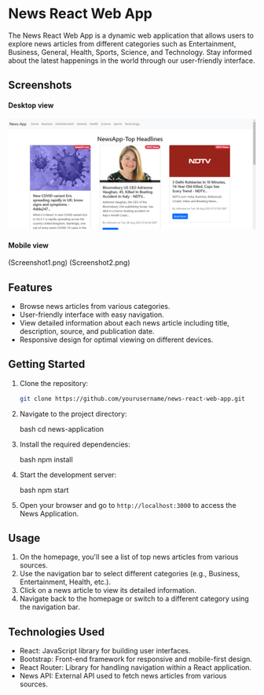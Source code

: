 # News React Web App

The News React Web App is a dynamic web application that allows users to explore news articles from different categories such as Entertainment, Business, General, Health, Sports, Science, and Technology. Stay informed about the latest happenings in the world through our user-friendly interface.

## Screenshots
#### Desktop view
![App Screenshot](screenshot.png)

#### Mobile view
(Screenshot1.png)
(Screenshot2.png)
 
## Features

- Browse news articles from various categories.
- User-friendly interface with easy navigation.
- View detailed information about each news article including title, description, source, and publication date.
- Responsive design for optimal viewing on different devices.

## Getting Started

1. Clone the repository:

   ```bash
   git clone https://github.com/yourusername/news-react-web-app.git
   
2. Navigate to the project directory:

   bash
   cd news-application
   

3. Install the required dependencies:

   bash
   npm install
   

4. Start the development server:

   bash
   npm start
   

5. Open your browser and go to `http://localhost:3000` to access the News Application.


## Usage

1. On the homepage, you'll see a list of top news articles from various sources.
2. Use the navigation bar to select different categories (e.g., Business, Entertainment, Health, etc.).
3. Click on a news article to view its detailed information.
4. Navigate back to the homepage or switch to a different category using the navigation bar.

## Technologies Used

- React: JavaScript library for building user interfaces.
- Bootstrap: Front-end framework for responsive and mobile-first design.
- React Router: Library for handling navigation within a React application.
- News API: External API used to fetch news articles from various sources.
